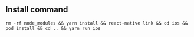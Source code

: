 ## Install command

```
rm -rf node_modules && yarn install && react-native link && cd ios && pod install && cd .. && yarn run ios
```